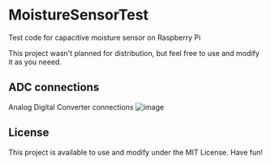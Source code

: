 # MoistureSensorTest

Test code for capacitive moisture sensor on Raspberry Pi

This project wasn't planned for distribution, but feel free to use and modify it as you neeed.

## ADC connections
Analog Digital Converter connections
![image](https://github.com/chiliLime/MoistureSensorTest/assets/6694168/a3c6ecf4-ab15-45d6-bd48-d72811a24318)


## License
This project is available to use and modify under the MIT License. Have fun!
